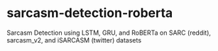 # sarcasm-detection-roberta
Sarcasm Detection using LSTM, GRU, and RoBERTa on SARC (reddit), sarcasm_v2, and iSARCASM (twitter) datasets
